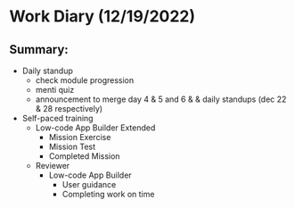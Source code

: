 # Work Diary (12/19/2022)

## Summary:

* Daily standup
    - check module progression
    - menti quiz
    - announcement to merge day 4 & 5 and 6 & & daily standups (dec 22 & 28 respectively)
* Self-paced training
    - Low-code App Builder Extended
        * Mission Exercise
        * Mission Test
        * Completed Mission
    - Reviewer
        * Low-code App Builder
            - User guidance
            - Completing work on time 